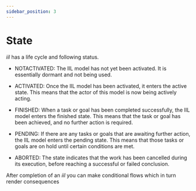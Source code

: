 ```yaml
---
sidebar_position: 3
---
```


# State

*iil* has a life cycle and following status.

* NOTACTIVATED: The IIL model has not yet been activated. It is essentially dormant and not being used.

* ACTIVATED: Once the IIL model has been activated, it enters the active state. This means that the actor of this model is now being actively acting.

* FINISHED: When a task or goal has been completed successfully, the IIL model enters the finished state. This means that the task or goal has been achieved, and no further action is required.

* PENDING: If there are any tasks or goals that are awaiting further action, the IIL model enters the pending state. This means that those tasks or goals are on hold until certain conditions are met.

* ABORTED: The state indicates that the work has been cancelled during its execution, before reaching a successful or failed conclusion.

After completion of an *iil* you can make conditional flows which in turn render consequences
